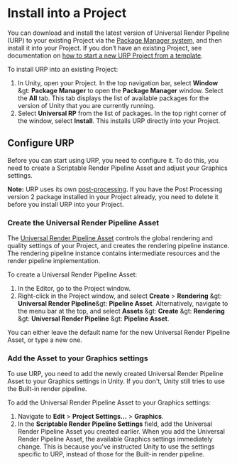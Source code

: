 # Install into a Project

You can download and install the latest version of Universal Render Pipeline (URP) to your existing Project via the [Package Manager system](https://docs.unity3d.com/Packages/com.unity.package-manager-ui@latest/index.html), and then install it into your Project. If you don’t have an existing Project, see documentation on [how to start a new URP Project from a template](CreateNewProjectFromTemplate.md).

To install URP into an existing Project:

1. In Unity, open your Project. In the top navigation bar, select __Window__ &gt: __Package Manager__ to open the __Package Manager__ window. Select the __All__ tab. This tab displays the list of available packages for the version of Unity that you are currently running.
2. Select **Universal RP** from the list of packages. In the top right corner of the window, select __Install__. This installs URP directly into your Project.

## Configure URP 

Before you can start using URP, you need to configure it. To do this, you need to create a Scriptable Render Pipeline Asset and adjust your Graphics settings. 

**Note:** URP uses its own [post-processing](integration-with-post-processing.md). If you have the Post Processing version 2 package installed in your Project already, you need to delete it before you install URP into your Project.

### Create the Universal Render Pipeline Asset

The [Universal Render Pipeline Asset](universalrp-asset.md) controls the global rendering and quality settings of your Project, and creates the rendering pipeline instance. The rendering pipeline instance contains intermediate resources and the render pipeline implementation.  

To create a Universal Render Pipeline Asset:

1. In the Editor, go to the Project window.
2. Right-click in the Project window, and select  __Create__ &gt; __Rendering__ &gt: __Universal Render Pipeline__&gt: __Pipeline Asset__. Alternatively, navigate to the menu bar at the top, and select __Assets__ &gt: __Create__ &gt: __Rendering__ &gt: __Universal Render Pipeline__ &gt: __Pipeline Asset__.

You can either leave the default name for the new Universal Render Pipeline Asset, or type a new one. 


### Add the Asset to your Graphics settings

To use URP, you need to add the newly created Universal Render Pipeline Asset to your Graphics settings in Unity. If you don't, Unity still tries to use the Built-in render pipeline.

To add the Universal Render Pipeline Asset to your Graphics settings:


1. Navigate to __Edit__ &gt; __Project Settings...__ &gt; __Graphics__. 
2. In the __Scriptable Render Pipeline Settings__ field, add the Universal Render Pipeline Asset you created earlier. When you add the Universal Render Pipeline Asset, the available Graphics settings immediately change. This is because you've instructed Unity to use the settings specific to URP, instead of those for the Built-in render pipeline.

